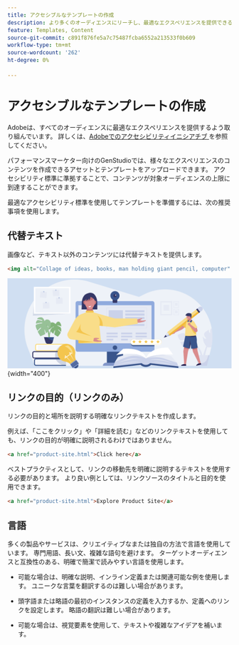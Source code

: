 ```yaml
---
title: アクセシブルなテンプレートの作成
description: より多くのオーディエンスにリーチし、最適なエクスペリエンスを提供できるパフォーマンスマーケター向けのテンプレートを、Adobe GenStudioして作成します。
feature: Templates, Content
source-git-commit: c891f876fe5a7c75487fcba6552a213533f0b609
workflow-type: tm+mt
source-wordcount: '262'
ht-degree: 0%

---
```



# アクセシブルなテンプレートの作成

Adobeは、すべてのオーディエンスに最適なエクスペリエンスを提供するよう取り組んでいます。 詳しくは、[Adobeでのアクセシビリティイニシアチブ ](https://www.adobe.com/trust/accessibility/initiatives.html) を参照してください。

パフォーマンスマーケター向けのGenStudioでは、様々なエクスペリエンスのコンテンツを作成できるアセットとテンプレートをアップロードできます。 アクセシビリティ標準に準拠することで、コンテンツが対象オーディエンスの上限に到達することができます。

最適なアクセシビリティ標準を使用してテンプレートを準備するには、次の推奨事項を使用します。

## 代替テキスト

画像など、テキスト以外のコンテンツには代替テキストを提供します。

```html
<img alt="Collage of ideas, books, man holding giant pencil, computer" src="card-create-assets.png">
```

![ アイデア、本、巨大な鉛筆を持つ男、コンピュータのコラージュ ](../../assets/card-create-assets.png){width="400"}

## リンクの目的（リンクのみ）

リンクの目的と場所を説明する明確なリンクテキストを作成します。

例えば、「ここをクリック」や「詳細を読む」などのリンクテキストを使用しても、リンクの目的が明確に説明されるわけではありません。

```html
<a href="product-site.html">Click here</a>
```

ベストプラクティスとして、リンクの移動先を明確に説明するテキストを使用する必要があります。 より良い例としては、リンクソースのタイトルと目的を使用できます。

```html
<a href="product-site.html">Explore Product Site</a>
```

## 言語

多くの製品やサービスは、クリエイティブなまたは独自の方法で言語を使用しています。 専門用語、長い文、複雑な語句を避けます。 ターゲットオーディエンスと互換性のある、明確で簡潔で読みやすい言語を使用します。

- 可能な場合は、明確な説明、インライン定義または関連可能な例を使用します。 ユニークな言葉を翻訳するのは難しい場合があります。

- 頭字語または略語の最初のインスタンスの定義を入力するか、定義へのリンクを設定します。 略語の翻訳は難しい場合があります。

- 可能な場合は、視覚要素を使用して、テキストや複雑なアイデアを補います。

